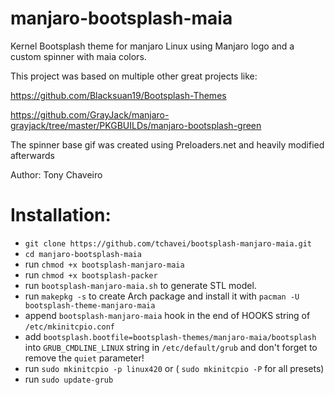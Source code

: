# manjaro-bootsplash-maia

Kernel Bootsplash theme for manjaro Linux using Manjaro logo and a custom spinner with maia colors.

This project was based on multiple other great projects like:

https://github.com/Blacksuan19/Bootsplash-Themes

https://github.com/GrayJack/manjaro-grayjack/tree/master/PKGBUILDs/manjaro-bootsplash-green

The spinner base gif was created using Preloaders.net and heavily modified afterwards

Author: Tony Chaveiro

# Installation:

- `git clone https://github.com/tchavei/bootsplash-manjaro-maia.git`
- `cd manjaro-bootsplash-maia`
- run `chmod +x bootsplash-manjaro-maia`
- run `chmod +x bootsplash-packer`
- run `bootsplash-manjaro-maia.sh` to generate STL model.
- run `makepkg -s` to create Arch package and install it with `pacman -U bootsplash-theme-manjaro-maia`
- append `bootsplash-manjaro-maia` hook in the end of HOOKS string of `/etc/mkinitcpio.conf`
- add `bootsplash.bootfile=bootsplash-themes/manjaro-maia/bootsplash` into `GRUB_CMDLINE_LINUX` string in `/etc/default/grub` and don't forget to remove the `quiet` parameter!
- run `sudo mkinitcpio -p linux420` or ( `sudo mkinitcpio -P` for all presets)
- run `sudo update-grub`
